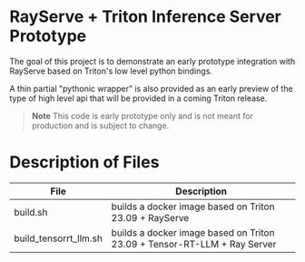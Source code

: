 # RayServe + Triton Inference Server Prototype

The goal of this project is to demonstrate an early prototype
integration with RayServe based on Triton's low level python bindings.

A thin partial "pythonic wrapper" is also provided as an early preview
of the type of high level api that will be provided in a coming Triton
release.

>**Note** This code is early prototype only and is not meant for
>production and is subject to change.

# Description of Files

|File|Description|
|----|-----------|
|build.sh| builds a docker image based on Triton 23.09 + RayServe |
|build_tensorrt_llm.sh| builds a docker image based on Triton 23.09 + Tensor-RT-LLM + Ray Server |


